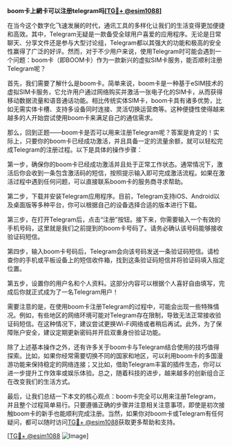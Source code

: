 **boom卡上網卡可以注册telegram吗[[TG💪+ @esim1088](https://t.me/s/esim1088)]**

在当今这个数字化飞速发展的时代，通讯工具的多样化让我们的生活变得更加便捷和高效。其中，Telegram无疑是一款备受全球用户喜爱的应用程序。无论是日常聊天、分享文件还是参与大型讨论组，Telegram都以其强大的功能和极高的安全性赢得了广泛的好评。然而，对于不少用户来说，使用Telegram时可能会遇到一个问题：boom卡（即BOOM卡）作为一款新兴的虚拟SIM卡服务，能否顺利注册Telegram呢？

首先，我们需要了解什么是boom卡。简单来说，boom卡是一种基于eSIM技术的虚拟SIM卡服务，它允许用户通过网络购买并激活一张电子化的SIM卡，从而获得移动数据流量和语音通话功能。相比传统实体SIM卡，boom卡具有诸多优势，比如无需实体卡槽、支持多设备同时连接、灵活切换运营商等。这种便捷性使得越来越多的人开始尝试使用boom卡来满足自己的通信需求。

那么，回到正题——boom卡是否可以用来注册Telegram呢？答案是肯定的！实际上，只要你的boom卡已经成功激活，并且具备一定的流量余额，就可以轻松完成Telegram的注册过程。以下是具体的操作步骤：

第一步，确保你的boom卡已经成功激活并且处于正常工作状态。通常情况下，激活后你会收到一条包含激活码的短信，按照提示输入即可完成激活流程。如果在激活过程中遇到任何问题，可以直接联系boom卡的服务商寻求帮助。

第二步，下载并安装Telegram应用程序。目前，Telegram支持iOS、Android以及桌面版等多种平台，你可以根据自己的设备选择合适的版本进行下载。

第三步，在打开Telegram后，点击“注册”按钮。接下来，你需要输入一个有效的手机号码，这里就是我们之前提到的boom卡号码了。请务必确认该号码能够接收验证码短信。

第四步，输入boom卡号码后，Telegram会向该号码发送一条验证码短信。请检查你的手机或平板设备上的短信收件箱，找到这条验证码短信并将验证码填入指定位置。

第五步，设置你的用户名和个人资料。这部分内容可以根据个人喜好自由填写，完成后你就正式成为了一名Telegram用户！

需要注意的是，在使用boom卡注册Telegram的过程中，可能会出现一些特殊情况。例如，有些地区的网络环境可能对Telegram存在限制，导致无法正常接收验证码短信。在这种情况下，建议尝试更换Wi-Fi网络或者稍后再试。此外，为了保障账户安全，建议定期更新密码并开启双重身份验证功能。

除了上述基本操作之外，还有许多关于boom卡与Telegram结合使用的技巧值得探索。比如，如果你经常需要切换不同的国家和地区，可以利用boom卡的多国漫游功能来保持稳定的网络连接；又比如，借助Telegram丰富的插件生态，你可以进一步提升工作效率或娱乐体验。总之，随着科技的进步，越来越多的创新组合正在改变我们的生活方式。

最后，让我们总结一下本文的核心观点：boom卡完全可以用来注册Telegram，并且整个过程简单易行。只要遵循正确的步骤并注意相关注意事项，即使是初次接触boom卡的新手也能顺利完成注册。当然，如果你对boom卡或Telegram有任何疑问，都可以随时访问[TG💪+ @esim1088](https://t.me/s/esim1088)获取更多帮助和支持。

[[TG💪+ @esim1088](https://t.me/s/esim1088) ![Image](https://i.postimg.cc/4NQfJmqS/Snipaste-2025-05-13-00-14-12.png)]